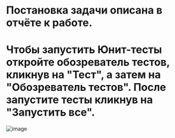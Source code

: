# Постановка задачи описана в отчёте к работе.
# Чтобы запустить Юнит-тесты откройте обозреватель тестов, кликнув на "Тест", а затем на "Обозреватель тестов". После запустите тесты кликнув на "Запустить все".

![image](https://user-images.githubusercontent.com/80095098/212476091-e7162ff9-a6c4-42f7-adab-a75df87fff24.png)
